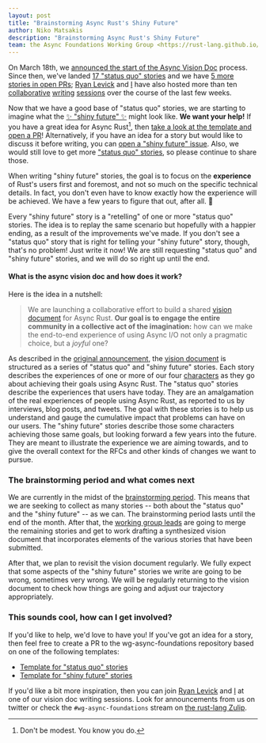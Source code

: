 ```yaml
---
layout: post
title: "Brainstorming Async Rust's Shiny Future"
author: Niko Matsakis
description: "Brainstorming Async Rust's Shiny Future"
team: the Async Foundations Working Group <https://rust-lang.github.io/wg-async-foundations/>
---
```


On March 18th, we [announced the start of the Async Vision Doc][announce] process. Since then, we've landed [17 "status quo" stories][sq] and we have [5 more stories in open PRs][prs]; [Ryan Levick] and [I] have also hosted more than ten [collaborative][] [writing][] [sessions][] over the course of the last few weeks.

[collaborative]: https://smallcultfollowing.com/babysteps/blog/2021/03/22/async-vision-doc-writing-sessions/
[writing]: https://smallcultfollowing.com/babysteps/blog/2021/03/25/async-vision-doc-writing-sessions-ii/
[sessions]: https://smallcultfollowing.com/babysteps/blog/2021/03/29/async-vision-doc-writing-sessions-iii/

Now that we have a good base of "status quo" stories, we are starting to imagine what the [✨ "shiny future" ✨][sf] might look like. **We want your help!** If you have a great idea for Async Rust[^youknow], then [take a look at the template and open a PR][template]! Alternatively, if you have an idea for a story but would like to discuss it before writing, you can [open a "shiny future" issue][open]. Also, we would still love to get more ["status quo" stories][sq], so please continue to share those.

[^youknow]: Don't be modest. You know you do.

When writing "shiny future" stories, the goal is to focus on the **experience** of Rust's users first and foremost, and not so much on the specific technical details. In fact, you don't even have to know exactly how the experience will be achieved. We have a few years to figure that out, after all. 🚀

Every "shiny future" story is a "retelling" of one or more "status quo" stories. The idea is to replay the same scenario but hopefully with a happier ending, as a result of the improvements we've made. If you don't see a "status quo" story that is right for telling your "shiny future" story, though, that's no problem! Just write it now! We are still requesting "status quo" and "shiny future" stories, and we will do so right up until the end. 

#### What is the async vision doc and how does it work?

Here is the idea in a nutshell:

> We are launching a collaborative effort to build a shared [vision document][vd] for Async Rust. **Our goal is to engage the entire community in a collective act of the imagination:** how can we make the end-to-end experience of using Async I/O not only a pragmatic choice, but a _joyful_ one?

As described in the [original announcement][announce], the [vision document][vd] is structured as a series of "status quo" and "shiny future" stories. Each story describes the experiences of one or more of our four [characters] as they go about achieving their goals using Async Rust.  The "status quo" stories describe the experiences that users have today. They are an amalgamation of the real experiences of people using Async Rust, as reported to us by interviews, blog posts, and tweets. The goal with these stories is to help us understand and gauge the cumulative impact that problems can have on our users. The "shiny future" stories describe those some characters achieving those same goals, but looking forward a few years into the future. They are meant to illustrate the experience we are aiming towards, and to give the overall context for the RFCs and other kinds of changes we want to pursue.

### The brainstorming period and what comes next

We are currently in the midst of the [brainstorming period][bp]. This means that we are seeking to collect as many stories -- both about the "status quo" and the "shiny future" -- as we can. The brainstorming period lasts until the end of the month. After that, the [working group leads] are going to merge the remaining stories and get to work drafting a synthesized vision document that incorporates elements of the various stories that have been submitted.

After that, we plan to revisit the vision document regularly. We fully expect that some aspects of the "shiny future" stories we write are going to be wrong, sometimes very wrong. We will be regularly returning to the vision document to check how things are going and adjust our trajectory appropriately.

### This sounds cool, how can I get involved?

If you'd like to help, we'd love to have you! If you've got an idea for a story, then feel free to create a PR to the wg-async-foundations repository based on one of the following templates:

* [Template for "status quo" stories][sqtemplate]
* [Template for "shiny future" stories][template]

If you'd like a bit more inspiration, then you can join [Ryan Levick] and [I] at one of our vision doc writing sessions. Look for announcements from us on twitter or check the `#wg-async-foundations` stream on [the rust-lang Zulip][z].

[vd]: https://rust-lang.github.io/wg-async-foundations/vision.html#-the-vision
[sq]: https://rust-lang.github.io/wg-async-foundations/vision/status_quo.html
[sf]: https://rust-lang.github.io/wg-async-foundations/vision/shiny_future.html
[sq]: https://rust-lang.github.io/wg-async-foundations/vision/status_quo.html
[prs]: https://github.com/rust-lang/wg-async-foundations/pulls
[announce]: https://blog.rust-lang.org/2021/03/18/async-vision-doc.html
[bp]: https://rust-lang.github.io/wg-async-foundations/vision/how_to_vision.html#brainstorming
[template]: https://rust-lang.github.io/wg-async-foundations/vision/shiny_future/template.html
[sqtemplate]: https://rust-lang.github.io/wg-async-foundations/vision/status_quo/template.html
[open]: https://github.com/rust-lang/wg-async-foundations/issues/new/choose
[ws]: https://smallcultfollowing.com/babysteps/blog/2021/03/29/async-vision-doc-writing-sessions-iii/
[design docs]: https://rust-lang.github.io/wg-async-foundations/design_docs.html
[I]: https://twitter.com/nikomatsakis/
[Ryan Levick]: https://twitter.com/ryan_levick/
[How to Vision]: https://rust-lang.github.io/wg-async-foundations/vision/how_to_vision.html
[babysteps blog]: https://smallcultfollowing.com/babysteps/
[characters]: https://rust-lang.github.io/wg-async-foundations/vision/characters.html
[cok]: https://en.wikipedia.org/wiki/Curse_of_knowledge
[z]: https://rust-lang.zulipchat.com/
[working group leads]: https://rust-lang.github.io/wg-async-foundations/#leads